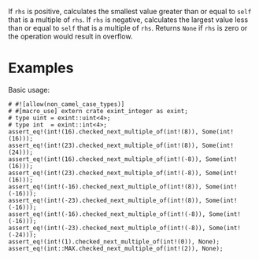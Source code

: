 If `rhs` is positive, calculates the smallest value greater than or equal to
`self` that is a multiple of `rhs`. If `rhs` is negative, calculates the largest
value less than or equal to `self` that is a multiple of `rhs`. Returns `None`
if `rhs` is zero or the operation would result in overflow.

# Examples

Basic usage:

```
# #![allow(non_camel_case_types)]
# #[macro_use] extern crate exint_integer as exint;
# type uint = exint::uint<4>;
# type int  = exint::int<4>;
assert_eq!(int!(16).checked_next_multiple_of(int!(8)), Some(int!(16)));
assert_eq!(int!(23).checked_next_multiple_of(int!(8)), Some(int!(24)));
assert_eq!(int!(16).checked_next_multiple_of(int!(-8)), Some(int!(16)));
assert_eq!(int!(23).checked_next_multiple_of(int!(-8)), Some(int!(16)));
assert_eq!(int!(-16).checked_next_multiple_of(int!(8)), Some(int!(-16)));
assert_eq!(int!(-23).checked_next_multiple_of(int!(8)), Some(int!(-16)));
assert_eq!(int!(-16).checked_next_multiple_of(int!(-8)), Some(int!(-16)));
assert_eq!(int!(-23).checked_next_multiple_of(int!(-8)), Some(int!(-24)));
assert_eq!(int!(1).checked_next_multiple_of(int!(0)), None);
assert_eq!(int::MAX.checked_next_multiple_of(int!(2)), None);
```
